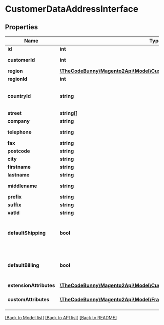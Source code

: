 # CustomerDataAddressInterface

## Properties
Name | Type | Description | Notes
------------ | ------------- | ------------- | -------------
**id** | **int** | ID | [optional] 
**customerId** | **int** | Customer ID | [optional] 
**region** | [**\TheCodeBunny\Magento2Api\Model\CustomerDataRegionInterface**](CustomerDataRegionInterface.md) |  | [optional] 
**regionId** | **int** | Region ID | [optional] 
**countryId** | **string** | Country code in ISO_3166-2 format | [optional] 
**street** | **string[]** | Street | [optional] 
**company** | **string** | Company | [optional] 
**telephone** | **string** | Telephone number | [optional] 
**fax** | **string** | Fax number | [optional] 
**postcode** | **string** | Postcode | [optional] 
**city** | **string** | City name | [optional] 
**firstname** | **string** | First name | [optional] 
**lastname** | **string** | Last name | [optional] 
**middlename** | **string** | Middle name | [optional] 
**prefix** | **string** | Prefix | [optional] 
**suffix** | **string** | Suffix | [optional] 
**vatId** | **string** | Vat id | [optional] 
**defaultShipping** | **bool** | If this address is default shipping address. | [optional] 
**defaultBilling** | **bool** | If this address is default billing address | [optional] 
**extensionAttributes** | [**\TheCodeBunny\Magento2Api\Model\CustomerDataAddressExtensionInterface**](CustomerDataAddressExtensionInterface.md) |  | [optional] 
**customAttributes** | [**\TheCodeBunny\Magento2Api\Model\FrameworkAttributeInterface[]**](FrameworkAttributeInterface.md) | Custom attributes values. | [optional] 

[[Back to Model list]](../README.md#documentation-for-models) [[Back to API list]](../README.md#documentation-for-api-endpoints) [[Back to README]](../README.md)


